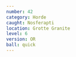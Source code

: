 ```yaml
---
number: 42
category: Horde
caught: Nosferapti
location: Grotte Granite
level: 6
version: OR
ball: quick
---
```

